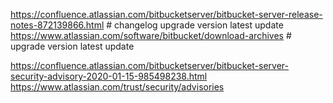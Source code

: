 
https://confluence.atlassian.com/bitbucketserver/bitbucket-server-release-notes-872139866.html # changelog upgrade version latest update
https://www.atlassian.com/software/bitbucket/download-archives # upgrade version latest update

https://confluence.atlassian.com/bitbucketserver/bitbucket-server-security-advisory-2020-01-15-985498238.html
https://www.atlassian.com/trust/security/advisories
